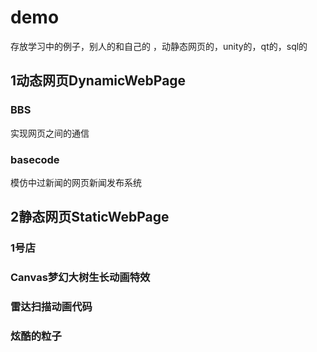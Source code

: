 # demo
存放学习中的例子，别人的和自己的 ，动静态网页的，unity的，qt的，sql的
## 1动态网页DynamicWebPage

### BBS
实现网页之间的通信
### basecode
模仿中过新闻的网页新闻发布系统

## 2静态网页StaticWebPage

### 1号店
### Canvas梦幻大树生长动画特效
### 雷达扫描动画代码
### 炫酷的粒子
